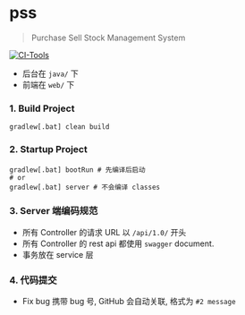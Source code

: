 # pss
> Purchase Sell Stock Management System

[![CI-Tools](https://travis-ci.org/pss-dev/pss.svg?branch=master)](https://travis-ci.org/github/pss-dev/pss)

[^_^]:
    如果编码中有任何约定,请在此声明.

* 后台在 `java/` 下
* 前端在 `web/` 下

### 1. Build Project
``` shell script
gradlew[.bat] clean build
```

### 2. Startup Project
``` shell script
gradlew[.bat] bootRun # 先编译后启动
# or
gradlew[.bat] server # 不会编译 classes
```

### 3. Server 端编码规范
* 所有 Controller 的请求 URL 以 `/api/1.0/` 开头
* 所有 Controller 的 rest api 都使用 `swagger` document.
* 事务放在 service 层

### 4. 代码提交
* Fix bug 携带 bug 号, GitHub 会自动关联, 格式为 `#2 message`

